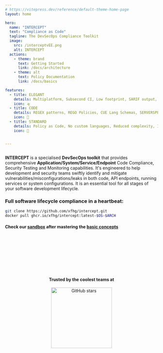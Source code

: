 ```yaml
---
# https://vitepress.dev/reference/default-theme-home-page
layout: home

hero:
  name: "INTERCEPT"
  text: "Compliance as Code"
  tagline: The DevSecOps Compliance Toolkit 
  image:
    src: /interceptvEE.png
    alt: INTERCEPT
  actions:
    - theme: brand
      text: Getting Started
      link: /docs/architecture
    - theme: alt
      text: Policy Documentation
      link: /docs/basics

features:
  - title: ELEGANT
    details: Multiplatform, Subsecond CI, Low footprint, SARIF output, Webhook Integration
    icon: 🛸
  - title: CODE
    details: REGEX patterns, REGO Policies, CUE Lang Schemas, SERVERSPEC Monitoring
    icon: 🧬
  - title: STANDARD
    details: Policy as Code, No custom languages, Reduced complexity, Industry Standards
    icon: 📡


---
```


##

**INTERCEPT**<Badge type="warning" text="1.0.X" /> is a specialised **DevSecOps toolkit** that provides comprehensive **Application/System/Service/Endpoint** Code Compliance, Security Testing and Monitoring capabilities. It's engineered to help development and security teams swiftly identify and mitigate vulnerabilities/misconfigurations/leaks in both code, API endpoints, running services or system configurations. It is an essential tool for all stages of your software development lifecycle.


### Full software lifecycle compliance in a heartbeat:

```sh
git clone https://github.com/xfhg/intercept.git
docker pull ghcr.io/xfhg/intercept:latest-$OS-$ARCH
```

#### Check our [sandbox](docs/sandbox) after mastering the [basic concepts](docs/basics)

<br><br><br><br><br><br><br>
<h4 align="center" class="details">Trusted by the coolest teams at</h4>
<p align="center"> 

 <a href="https://intercept.cc">
    <img alt="GitHub stars" width=200 src="/scb.png">
  </a>
</p>
